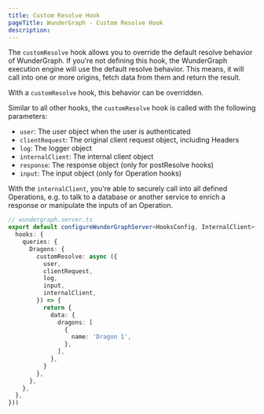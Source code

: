 ```yaml
---
title: Custom Resolve Hook
pageTitle: WunderGraph - Custom Resolve Hook
description:
---
```


The `customResolve` hook allows you to override the default resolve behavior of WunderGraph.
If you're not defining this hook,
the WunderGraph execution engine will use the default resolve behavior.
This means, it will call into one or more origins,
fetch data from them and return the result.

With a `customResolve` hook,
this behavior can be overridden.

Similar to all other hooks,
the `customResolve` hook is called with the following parameters:

- `user`: The user object when the user is authenticated
- `clientRequest`: The original client request object, including Headers
- `log`: The logger object
- `internalClient`: The internal client object
- `response`: The response object (only for postResolve hooks)
- `input`: The input object (only for Operation hooks)

With the `internalClient`,
you're able to securely call into all defined Operations,
e.g. to talk to a database or another service to enrich a response or manipulate the inputs of an Operation.

```typescript
// wundergraph.server.ts
export default configureWunderGraphServer<HooksConfig, InternalClient>(() => ({
  hooks: {
    queries: {
      Dragons: {
        customResolve: async ({
          user,
          clientRequest,
          log,
          input,
          internalClient,
        }) => {
          return {
            data: {
              dragons: [
                {
                  name: 'Dragon 1',
                },
              ],
            },
          }
        },
      },
    },
  },
}))
```

